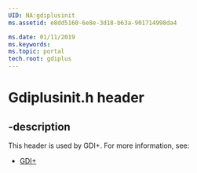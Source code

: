 ```yaml
---
UID: NA:gdiplusinit
ms.assetid: e8dd5160-6e8e-3d18-b63a-901714998da4

ms.date: 01/11/2019
ms.keywords: 
ms.topic: portal
tech.root: gdiplus
---
```


# Gdiplusinit.h header


## -description


This header is used by GDI+. For more information, see:

- [GDI+](../_gdiplus/index.md)

